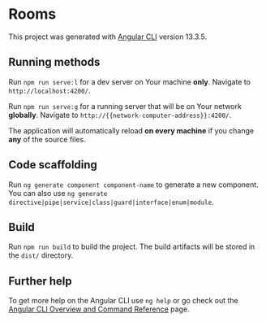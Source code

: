 # Rooms

This project was generated with [Angular CLI](https://github.com/angular/angular-cli) version 13.3.5.

## Running methods

Run `npm run serve:l` for a dev server on Your machine **only**. Navigate to `http://localhost:4200/`. 

Run `npm run serve:g` for a running server that will be on Your network **globally**. Navigate to `http://{{network-computer-address}}:4200/`.

The application will automatically reload **on every machine** if you change **any** of the source files.

## Code scaffolding

Run `ng generate component component-name` to generate a new component. You can also use `ng generate directive|pipe|service|class|guard|interface|enum|module`.

## Build

Run `npm run build` to build the project. The build artifacts will be stored in the `dist/` directory.

[//]: # (## Running unit tests)

[//]: # ()
[//]: # (Run `ng test` to execute the unit tests via [Karma]&#40;https://karma-runner.github.io&#41;.)

[//]: # (## Running end-to-end tests)

[//]: # ()
[//]: # (Run `ng e2e` to execute the end-to-end tests via a platform of your choice. To use this command, you need to first add a package that implements end-to-end testing capabilities.)

## Further help

To get more help on the Angular CLI use `ng help` or go check out the [Angular CLI Overview and Command Reference](https://angular.io/cli) page.
